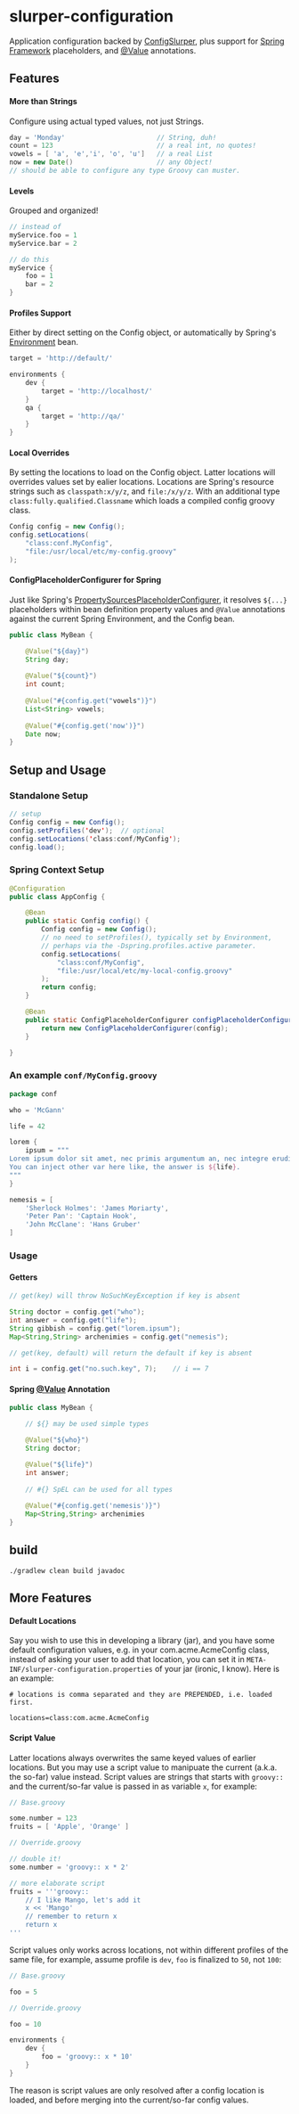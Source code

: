 # slurper-configuration

Application configuration backed by [ConfigSlurper](http://groovy.codehaus.org/ConfigSlurper), plus support for [Spring Framework](http://projects.spring.io/spring-framework/) placeholders, and [@Value](http://docs.spring.io/spring/docs/current/javadoc-api/org/springframework/beans/factory/annotation/Value.html) annotations.

## Features

#### More than Strings
Configure using actual typed values, not just Strings.
```groovy
day = 'Monday'                       // String, duh!
count = 123                          // a real int, no quotes!
vowels = [ 'a', 'e','i', 'o', 'u']   // a real List
now = new Date()                     // any Object!
// should be able to configure any type Groovy can muster.
```

#### Levels
Grouped and organized!
```groovy
// instead of
myService.foo = 1
myService.bar = 2

// do this
myService {
    foo = 1
    bar = 2
}
```

#### Profiles Support
Either by direct setting on the Config object, or automatically by Spring's [Environment](http://docs.spring.io/spring/docs/current/javadoc-api/org/springframework/core/env/Environment.html) bean.
```groovy
target = 'http://default/'

environments {
    dev {
        target = 'http://localhost/'
    }
    qa {
        target = 'http://qa/'
    }
}
```

#### Local Overrides
By setting the locations to load on the Config object.  Latter locations will overrides values set by ealier locations.
Locations are Spring's resource strings such as `classpath:x/y/z`, and `file:/x/y/z`.
With an additional type `class:fully.qualified.Classname` which loads a compiled config groovy class.
```java
Config config = new Config();
config.setLocations(
    "class:conf.MyConfig",
    "file:/usr/local/etc/my-config.groovy"
);
```

#### ConfigPlaceholderConfigurer for Spring
Just like Spring's [PropertySourcesPlaceholderConfigurer](http://docs.spring.io/spring/docs/current/javadoc-api/org/springframework/context/support/PropertySourcesPlaceholderConfigurer.html), 
it resolves `${...}` placeholders within bean definition property values and `@Value` annotations against the current Spring Environment, and the Config bean.
```java
public class MyBean {

    @Value("${day}")
    String day;
    
    @Value("${count}")
    int count;
    
    @Value("#{config.get("vowels")}")
    List<String> vowels;
    
    @Value("#{config.get('now')}")
    Date now;
}
```

## Setup and Usage

### Standalone Setup
```java
// setup
Config config = new Config();
config.setProfiles('dev');  // optional
config.setLocations('class:conf/MyConfig');
config.load();
```

### Spring Context Setup
```java
@Configuration
public class AppConfig {

    @Bean
    public static Config config() {
        Config config = new Config();
        // no need to setProfiles(), typically set by Environment,
        // perhaps via the -Dspring.profiles.active parameter.
        config.setLocations(
        	"class:conf/MyConfig",
            "file:/usr/local/etc/my-local-config.groovy"
        );
        return config;
    }

    @Bean
    public static ConfigPlaceholderConfigurer configPlaceholderConfigurer(Config config) {
        return new ConfigPlaceholderConfigurer(config);
    }

}
```

### An example `conf/MyConfig.groovy`
```groovy
package conf

who = 'McGann'

life = 42

lorem {
	ipsum = """
Lorem ipsum dolor sit amet, nec primis argumentum an, nec integre eruditi laoreet eu. Eam illum nulla id, mea ea sonet alterum.
You can inject other var here like, the answer is ${life}.
"""
}

nemesis = [
    'Sherlock Holmes': 'James Moriarty',
    'Peter Pan': 'Captain Hook',
    'John McClane': 'Hans Gruber'
]
```

### Usage

#### Getters
```java
// get(key) will throw NoSuchKeyException if key is absent

String doctor = config.get("who");
int answer = config.get("life");
String gibbish = config.get("lorem.ipsum");
Map<String,String> archenimies = config.get("nemesis");

// get(key, default) will return the default if key is absent

int i = config.get("no.such.key", 7);    // i == 7
```

#### Spring [@Value](http://docs.spring.io/spring/docs/current/javadoc-api/org/springframework/beans/factory/annotation/Value.html) Annotation
```java
public class MyBean {

	// ${} may be used simple types

	@Value("${who}")
	String doctor;

	@Value("${life}")
	int answer;
    
    // #{} SpEL can be used for all types
    
    @Value("#{config.get('nemesis')}")
	Map<String,String> archenimies
}
```

## build

    ./gradlew clean build javadoc
    
## More Features

#### Default Locations
Say you wish to use this in developing a library (jar), and you have some default configuration values, e.g. in your com.acme.AcmeConfig class, instead of asking your user to add that location, you can set it in `META-INF/slurper-configuration.properties` of your jar (ironic, I know). Here is an example:
```properties
# locations is comma separated and they are PREPENDED, i.e. loaded first.

locations=class:com.acme.AcmeConfig
```

#### Script Value
Latter locations always overwrites the same keyed values of earlier locations.
But you may use a script value to manipuate the current (a.k.a. the so-far) value instead.
Script values are strings that starts with `groovy::` and the current/so-far value is passed in as variable `x`, for example:
```groovy
// Base.groovy

some.number = 123
fruits = [ 'Apple', 'Orange' ]
```
```groovy
// Override.groovy

// double it!
some.number = 'groovy:: x * 2'

// more elaborate script
fruits = '''groovy::
    // I like Mango, let's add it
    x << 'Mango'
    // remember to return x
    return x
'''
```
Script values only works across locations, not within different profiles of the same file, for example, assume profile is `dev`, `foo` is finalized to `50`, not `100`:
```groovy
// Base.groovy

foo = 5
```
```groovy
// Override.groovy

foo = 10

environments {
	dev {
    	foo = 'groovy:: x * 10'
    }
}
```
The reason is script values are only resolved after a config location is loaded,
and before merging into the current/so-far config values.
